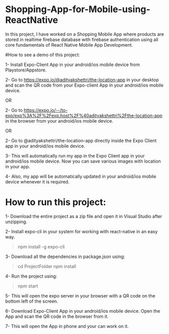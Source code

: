 # Shopping-App-for-Mobile-using-ReactNative
In this project, I have worked on a Shopping Mobile App where products are stored in realtime firebase database with firebase authentication using all core fundamentals of React Native Mobile App Development.

#How to see a demo of this project:

1- Install Expo-Client App in your android/ios mobile device from Playstore/Appstore.

2- Go to https://expo.io/@adityakshettri/the-location-app in your desktop and scan the QR code from your Expo-client App in your android/ios mobile device.

OR

2- Go to https://expo.io/--/to-exp/exp%3A%2F%2Fexp.host%2F%40adityakshettri%2Fthe-location-app in the browser from your android/ios mobile device.

OR

2- Go to @adityakshettri/the-location-app directly inside the Expo Client app in your android/ios mobile device.

3- This will automatically run my app in the Expo Client app in your android/ios mobile device. Now you can save various images with location in your app.

4- Also, my app will be automatically updated in your android/ios mobile device whenever it is required.

# How to run this project:

1- Download the entire project as a zip file and open it in Visual Studio after unzipping.

2- Install expo-cli in your system for working with react-native in an easy way.
> npm install -g expo-cli

3- Download all the dependencies in package.json using:
> cd ProjectFolder
> npm install

4- Run the project using:
> npm start

5- This will open the expo server in your browser with a QR code on the bottom left of the screen.

6- Download Expo-Client App in your android/ios mobile device. Open the App and scan the QR code in the browser from it.

7- This will open the App in phone and your can work on it.
